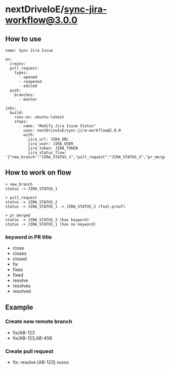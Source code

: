 # nextDriveIoE/sync-jira-workflow@3.0.0

## How to use
```
name: Sync Jira Issue

on:
  create:
  pull_request:
    types:
      - opened
      - reopened
      - edited
  push:
    branches:
      - master

jobs:
  build:
    runs-on: ubuntu-latest
    steps:
      - name: "Modify Jira Issue Status"
        uses: nextDriveIoE/sync-jira-workflow@2.0.0
        with:
          jira_url: JIRA_URL
          jira_user: JIRA_USER
          jira_token: JIRA_TOKEN
          jira_status_flow: '{"new_branch":"JIRA_STATUS_1","pull_request":"JIRA_STATUS_2","pr_merged":"JIRA_STATUS_3"}'
```

## How to work on flow
```
> new_branch
status -> JIRA_STATUS_1

> pull_request
status -> JIRA_STATUS_2
status -> JIRA_STATUS_1 -> JIRA_STATUS_2 (fool-proof)

> pr_merged
status -> JIRA_STATUS_3 (has keyword)
status -> JIRA_STATUS_1 (has no keyword)
```

### keyword in PR title
- close
- closes
- closed
- fix
- fixes
- fixed
- resolve
- resolves
- resolved

## Example
### Create new remote branch
- fix/AB-123
- fix/AB-123,AB-456

### Create pull request
- fix: resolve [AB-123] xxxxx
